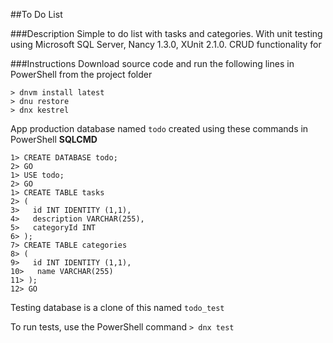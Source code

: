 ##To Do List

###Description
Simple to do list with tasks and categories. With unit testing using Microsoft SQL Server, Nancy 1.3.0, XUnit 2.1.0.
CRUD functionality for

###Instructions
Download source code and run the following lines in PowerShell from the project folder

```
> dnvm install latest
> dnu restore
> dnx kestrel
```

App production database named `todo` created using these commands in PowerShell **SQLCMD**

```
1> CREATE DATABASE todo;
2> GO
1> USE todo;
2> GO
1> CREATE TABLE tasks
2> (
3>   id INT IDENTITY (1,1),
4>   description VARCHAR(255),
5>   categoryId INT
6> );
7> CREATE TABLE categories
8> (
9>   id INT IDENTITY (1,1),
10>   name VARCHAR(255)
11> );
12> GO
```

Testing database is a clone of this named `todo_test`

To run tests, use the PowerShell command `> dnx test`
